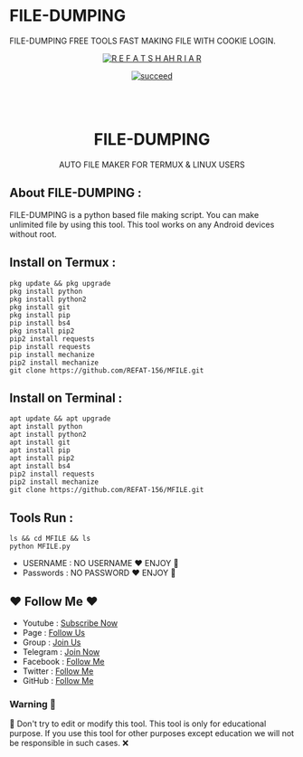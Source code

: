 # FILE-DUMPING
 FILE-DUMPING FREE TOOLS FAST MAKING FILE WITH COOKIE LOGIN. 
<p align="center">
<a href="https://github.com/REFAT-156"><img title="R E F A T S H AH R I A R " src="https://github-readme-stats.vercel.app/api?username=REFAT-156&show_icons=true&include_all_commits=true&theme=chartreuse-refat&cache_seconds=3200"></a>
</p>


<p align="center">
<a href="#"><img title="succeed" src="https://img.shields.io/badge/filedumping-succeed-green?colorB=%23017e40&style=for-the-badge"></a>
</p>
<br/><br/>

<h1 align="center"> FILE-DUMPING </h1>
<p align="center">      AUTO FILE MAKER FOR TERMUX & LINUX USERS</p>

## About  FILE-DUMPING :

 FILE-DUMPING is a python based file making script. You can make unlimited  file by using this tool. This tool works on any Android devices without root.

## Install on Termux :
```
pkg update && pkg upgrade
pkg install python
pkg install python2
pkg install git
pkg install pip
pip install bs4
pkg install pip2
pip2 install requests
pip install requests
pip install mechanize
pip2 install mechanize
git clone https://github.com/REFAT-156/MFILE.git
```
## Install on Terminal :
```
apt update && apt upgrade
apt install python
apt install python2
apt install git
apt install pip
apt install pip2
apt install bs4
pip2 install requests
pip2 install mechanize
git clone https://github.com/REFAT-156/MFILE.git

```

## Tools Run :
```
ls && cd MFILE && ls
python MFILE.py
```

*   USERNAME : NO USERNAME ❤️ ENJOY 👊
*   Passwords :  NO PASSWORD ❤️ ENJOY 👊


## ❤ Follow Me ❤

* Youtube : [Subscribe Now](https://youtube.com/channel/UC82aIUkhQPyBPosTRV-pyVA)
* Page : [Follow Us](https://www.facebook.com/profile.php?id=FHRBRO)
* Group : [Join Us](https://facebook.com/groups/***/)
* Telegram : [Join Now](https://t.me/***)
* Facebook  : [Follow Me](https://www.facebook.com/FHRBRO)
* Twitter : [Follow Me](https://www.twitter.com/***)
* GitHub : [Follow Me](https://github.com/REFAT-156)

### Warning 🚫

🚫 Don't try to edit or modify this tool. This tool is only for educational purpose. If you use this tool for other purposes except education we will not be responsible in such cases. ❌

